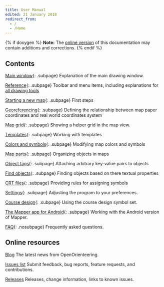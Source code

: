 ```yaml
---
title: User Manual
edited: 21 January 2018
redirect_from:
  - /
  - /Home
---
```


{% if doxygen %}
**Note:** The [online version](http://www.openorienteering.org/mapper-manual/) of this documentation may contain additions and corrections.
{% endif %}

## Contents

[Main window](main_window.md){: .subpage}
Explanation of the main drawing window.

[Reference](reference.md){: .subpage}
Toolbar and menu items, including explanations for [all drawing tools](toolbars.md#drawing-toolbar)

[Starting a new map](new_map.md){: .subpage}
First steps

[Georeferencing](georeferencing.md){: .subpage}
Defining the relationship between map paper coordinates and real world coordinates system

[Map grid](grid.md){: .subpage}
Showing a helper grid in the map view.

[Templates](templates-index.md){: .subpage}
Working with templates

[Colors and symbols](colors_symbols.md){: .subpage}
Modifying map colors and symbols

[Map parts](map_parts.md){: .subpage}
Organizing objects in maps

[Object tags](object_tags.md){: .subpage}
Attaching arbitrary key-value pairs to objects

[Find objects](find_objects.md){: .subpage}
Finding objects based on there textual properties

[CRT files](crt_files.md){: .subpage}
Providing rules for assigning symbols

[Settings](settings.md){: .subpage}
Adjusting the program to your preferences.

[Course design](course_design.md){: .subpage}
Using the course design symbol set.

[The Mapper app for Android](android-index.md){: .subpage}
Working with the Android version of Mapper.

[FAQ](faq.md){: .nosubpage}
Frequently asked questions.


## Online resources

[Blog](http://www.openorienteering.org/)
The latest news from OpenOrienteering.

[Issues list](https://github.com/OpenOrienteering/mapper/issues)
Submit feedback, bug reports, feature requests, and contributions.

[Releases](https://github.com/OpenOrienteering/mapper/releases)
Releases, change information, links to known issues.

